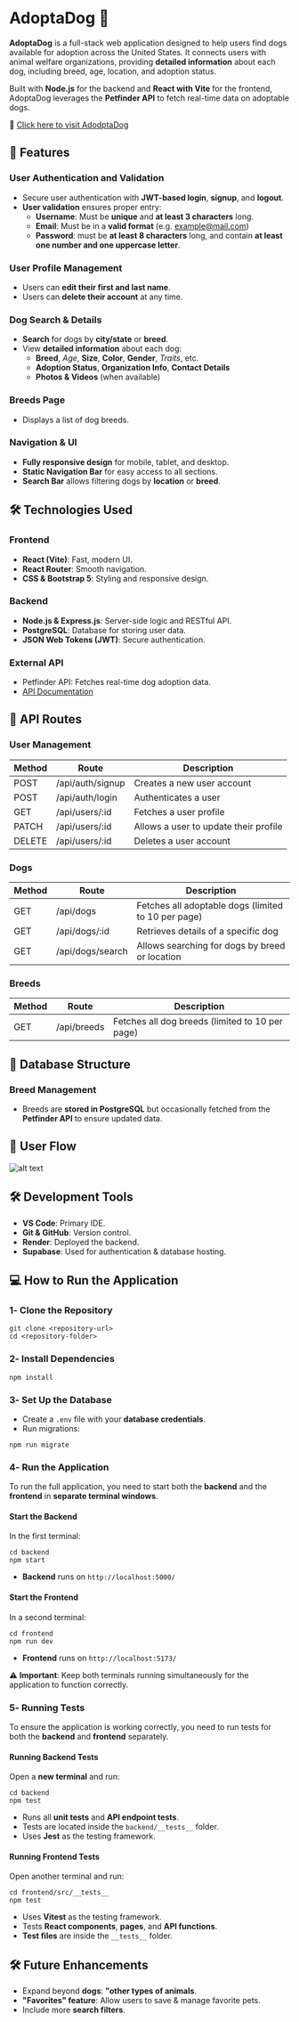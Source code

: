 
# AdoptaDog 🐶

**AdoptaDog** is a full-stack web application designed to help users find dogs available for adoption across the United States. It connects users with animal welfare organizations, providing **detailed information** about each dog, including breed, age, location, and adoption status.

Built with **Node.js** for the backend and **React with Vite** for the frontend, AdoptaDog leverages the **Petfinder API** to fetch real-time data on adoptable dogs.

🔗 [Click here to visit AdodptaDog](https://adoptapet-wk33.onrender.com)

## 🚀 Features

### User Authentication and Validation

- Secure user authentication with **JWT-based login**, **signup**, and **logout**.
- **User validation** ensures proper entry:
    - **Username**: Must be **unique** and **at least 3 characters** long.
    - **Email**: Must be in a **valid format** (e.g. example@mail.com)
    - **Password**: must be **at least 8 characters** long, and contain **at least one number and one uppercase letter**.

### User Profile Management

- Users can **edit their first and last name**.
- Users can **delete their account** at any time.

### Dog Search & Details

- **Search** for dogs by **city/state** or **breed**.
- View **detailed information** about each dog:
    - **Breed**, *Age*, **Size**, **Color**, **Gender**, *Traits*, etc.
    - **Adoption Status**, **Organization Info**, **Contact Details**
    - **Photos & Videos** (when available)

### Breeds Page

- Displays a list of dog breeds.

### Navigation & UI

- **Fully responsive design** for mobile, tablet, and desktop.
- **Static Navigation Bar** for easy access to all sections.
- **Search Bar** allows filtering dogs by **location** or **breed**.

## 🛠 Technologies Used

### Frontend

- **React (Vite)**: Fast, modern UI.
- **React Router**: Smooth navigation.
- **CSS & Bootstrap 5**: Styling and responsive design.

### Backend

- **Node.js & Express.js**: Server-side logic and RESTful API.
- **PostgreSQL**: Database for storing user data.
- **JSON Web Tokens (JWT)**: Secure authentication.

### External API

- Petfinder API: Fetches real-time dog adoption data.
- [API Documentation](https://www.petfinder.com/developers/v2/docs/) 


## 📌 API Routes

### User Management

|    Method      |     Route        |       Description                                   |
|----------------|------------------|-----------------------------------------------------|
|      POST      | /api/auth/signup | Creates a new user account                          |
|      POST      | /api/auth/login  | Authenticates a user                                |
|      GET	     | /api/users/:id	| Fetches a user profile                              |
|      PATCH	 | /api/users/:id	| Allows a user to update their profile               |
|      DELETE	 | /api/users/:id	| Deletes a user account                              |

### Dogs

|    Method      |     Route        |       Description                                     |
|----------------|------------------|-------------------------------------------------------|
|      GET	     |    /api/dogs     | Fetches all adoptable dogs (limited to 10 per page)   |
|      GET       | /api/dogs/:id    |	Retrieves details of a specific dog                 |
|      GET       | /api/dogs/search |	Allows searching for dogs by breed or location      |

### Breeds

|    Method      |     Route      |       Description                                   |
|----------------|----------------|-----------------------------------------------------|
|      GET	     | /api/breeds    | Fetches all dog breeds (limited to 10 per page)     |

## 📂 Database Structure

### Breed Management

- Breeds are **stored in PostgreSQL** but occasionally fetched from the **Petfinder API** to ensure updated data.

## 🔄 User Flow

![alt text](UserFlow-AdoptaDog.png)

## 🛠 Development Tools

- **VS Code**: Primary IDE.
- **Git & GitHub**: Version control.
- **Render**: Deployed the backend.
- **Supabase**: Used for authentication & database hosting.

## 💻 How to Run the Application

### 1️- Clone the Repository

```
git clone <repository-url>
cd <repository-folder>
```

### 2️- Install Dependencies

```
npm install
```

### 3️- Set Up the Database

- Create a `.env` file with your **database credentials**.
- Run migrations:

```
npm run migrate
```

### 4️- Run the Application

To run the full application, you need to start both the **backend** and the **frontend** in **separate terminal windows**.

#### Start the Backend

In the first terminal:

```
cd backend
npm start
```
- **Backend** runs on `http://localhost:5000/`

#### Start the Frontend

In a second terminal:

```
cd frontend
npm run dev
```
- **Frontend** runs on `http://localhost:5173/`

⚠️ **Important**: Keep both terminals running simultaneously for the application to function correctly.

### 5️- Running Tests

To ensure the application is working correctly, you need to run tests for both the **backend** and **frontend** separately.  

#### Running Backend Tests

Open a **new terminal** and run:

```
cd backend
npm test
```
- Runs all **unit tests** and **API endpoint tests**.
- Tests are located inside the `backend/__tests__` folder.
- Uses **Jest** as the testing framework.


#### Running Frontend Tests

Open another terminal and run:

```
cd frontend/src/__tests__
npm test
```
- Uses **Vitest** as the testing framework.
- Tests **React components**, **pages**, and **API functions**.
- **Test files** are inside the `__tests__` folder.

## 🛠 Future Enhancements

- Expand beyond **dogs**: **"other types of animals**.
- **"Favorites" feature**: Allow users to save & manage favorite pets.
- Include more **search filters**.
